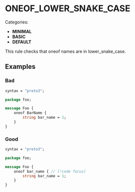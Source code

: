 # ONEOF_LOWER_SNAKE_CASE

Categories:
- **MINIMAL**
- **BASIC**
- **DEFAULT**

This rule checks that oneof names are in lower_snake_case.

## Examples

### Bad

```proto
syntax = "proto3";

package foo;

message Foo {
    oneof BarName {
        string bar_name = 1;
    }
}
```

### Good

```proto
syntax = "proto3";

package foo;

message Foo {
    oneof bar_name { // [!code focus]
        string bar_name = 1;
    }
}
```

